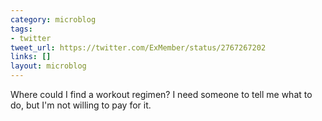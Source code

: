 ```yaml
---
category: microblog
tags:
- twitter
tweet_url: https://twitter.com/ExMember/status/2767267202
links: []
layout: microblog
---
```

Where could I find a workout regimen? I need someone to tell me what to do, but I'm not willing to pay for it.
